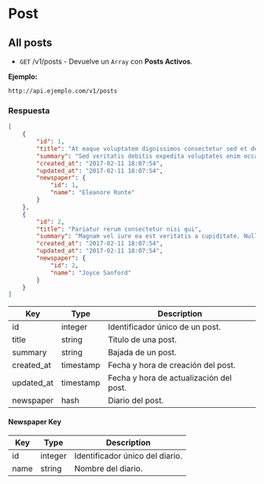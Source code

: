 # Post

## All posts

* `GET` /v1/posts - Devuelve un `Array` con **Posts Activos**.

**Ejemplo:**

```
http://api.ejemplo.com/v1/posts
```

### Respuesta

```json
[
	{
		"id": 1,
		"title": "At eaque voluptatem dignissimos consectetur sed et delectus",
		"summary": "Sed veritatis debitis expedita voluptates enim occaecati. Error qui qui ut aliquam asperiores soluta quis. Explicabo molestiae ut non sunt ea.",
		"created_at": "2017-02-11 18:07:54",
		"updated_at": "2017-02-11 18:07:54",
		"newspaper": {
			"id": 1,
			"name": "Eleanore Runte"
		}
	},
	{
		"id": 2,
		"title": "Pariatur rerum consectetur nisi qui",
		"summary": "Magnam vel iure ea est veritatis a cupiditate. Nulla quo ratione velit sint praesentium dolore. Perferendis illum perspiciatis molestiae sit possimus reprehenderit id repudiandae. Repellat delectus qui maxime quidem.",
		"created_at": "2017-02-11 18:07:54",
		"updated_at": "2017-02-11 18:07:54",
		"newspaper": {
			"id": 2,
			"name": "Joyce Sanford"
		}
	}
]
```

Key | Type | Description
--- | --- | ---
id | integer | Identificador único de un post.
title | string | Titulo de una post.
summary | string | Bajada de un post.
created_at | timestamp | Fecha y hora de creación del post.
updated_at | timestamp | Fecha y hora de actualización del post.
newspaper | hash | Diario del post.

#### Newspaper Key

Key | Type | Description
--- | --- | ---
id | integer | Identificador único del diario.
name | string | Nombre del diario.